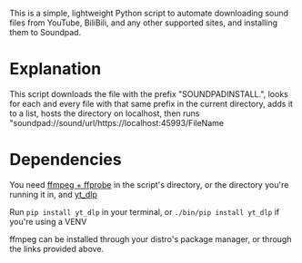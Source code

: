 This is a simple, lightweight Python script to automate downloading sound files from YouTube, BiliBili, and any other supported sites, and installing them to Soundpad.
# Explanation

This script downloads the file with the prefix "SOUNDPADINSTALL.", looks for each and every file with that same prefix in the current directory, adds it to a list, hosts the directory on localhost, then runs "soundpad://sound/url/https://localhost:45993/FileName
# Dependencies
You need [ffmpeg + ffprobe](https://ffmpeg.org/) in the script's directory, or the directory you're running it in, and [yt_dlp](https://github.com/yt-dlp/yt-dlp)

Run `pip install yt_dlp` in your terminal, or `./bin/pip install yt_dlp` if you're using a VENV

ffmpeg can be installed through your distro's package manager, or through the links provided above.




